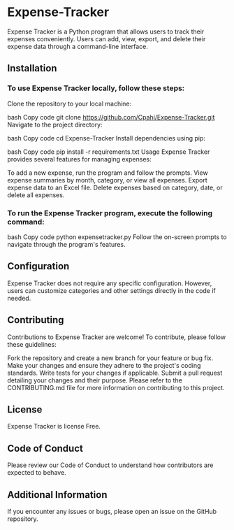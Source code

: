 # Expense-Tracker
 Expense Tracker is a Python program that allows users to track their expenses conveniently. Users can add, view, export, and delete their expense data through a command-line interface.

## Installation
### To use Expense Tracker locally, follow these steps:

Clone the repository to your local machine:

bash
Copy code
git clone https://github.com/Cpahi/Expense-Tracker.git
Navigate to the project directory:

bash
Copy code
cd Expense-Tracker
Install dependencies using pip:

bash
Copy code
pip install -r requirements.txt
Usage
Expense Tracker provides several features for managing expenses:

To add a new expense, run the program and follow the prompts.
View expense summaries by month, category, or view all expenses.
Export expense data to an Excel file.
Delete expenses based on category, date, or delete all expenses.
### To run the Expense Tracker program, execute the following command:

bash
Copy code
python expensetracker.py
Follow the on-screen prompts to navigate through the program's features.

## Configuration
Expense Tracker does not require any specific configuration. However, users can customize categories and other settings directly in the code if needed.

## Contributing
Contributions to Expense Tracker are welcome! To contribute, please follow these guidelines:

Fork the repository and create a new branch for your feature or bug fix.
Make your changes and ensure they adhere to the project's coding standards.
Write tests for your changes if applicable.
Submit a pull request detailing your changes and their purpose.
Please refer to the CONTRIBUTING.md file for more information on contributing to this project.

## License
Expense Tracker is license Free.

## Code of Conduct
Please review our Code of Conduct to understand how contributors are expected to behave.

## Additional Information

If you encounter any issues or bugs, please open an issue on the GitHub repository.
